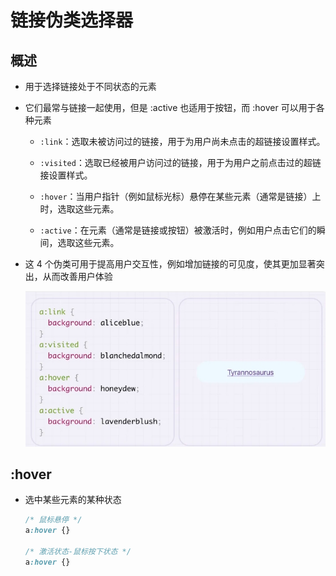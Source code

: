 # 链接伪类选择器

## 概述

+ 用于选择链接处于不同状态的元素
+ 它们最常与链接一起使用，但是 :active 也适用于按钮，而 :hover 可以用于各种元素

  + `:link`：选取未被访问过的链接，用于为用户尚未点击的超链接设置样式。

  + `:visited`：选取已经被用户访问过的链接，用于为用户之前点击过的超链接设置样式。

  + `:hover`：当用户指针（例如鼠标光标）悬停在某些元素（通常是链接）上时，选取这些元素。

  + `:active`：在元素（通常是链接或按钮）被激活时，例如用户点击它们的瞬间，选取这些元素。

+ 这 4 个伪类可用于提高用户交互性，例如增加链接的可见度，使其更加显著突出，从而改善用户体验

  ![](./images/链接伪类选择器.png)

## :hover

+ 选中某些元素的某种状态

  ```css
  /* 鼠标悬停 */
  a:hover {}

  /* 激活状态-鼠标按下状态 */
  a:hover {}
  ```

